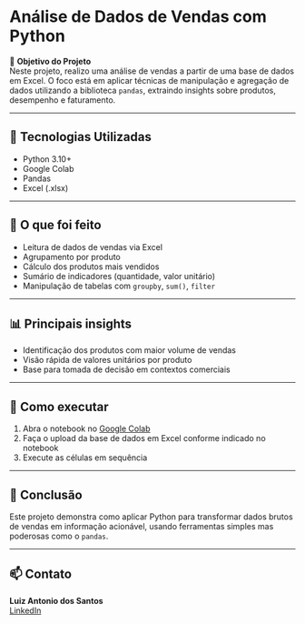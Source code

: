 # Análise de Dados de Vendas com Python

📌 **Objetivo do Projeto**  
Neste projeto, realizo uma análise de vendas a partir de uma base de dados em Excel. O foco está em aplicar técnicas de manipulação e agregação de dados utilizando a biblioteca `pandas`, extraindo insights sobre produtos, desempenho e faturamento.

---

## 🔧 Tecnologias Utilizadas

- Python 3.10+
- Google Colab
- Pandas
- Excel (.xlsx)

---

## 🧠 O que foi feito

- Leitura de dados de vendas via Excel
- Agrupamento por produto
- Cálculo dos produtos mais vendidos
- Sumário de indicadores (quantidade, valor unitário)
- Manipulação de tabelas com `groupby`, `sum()`, `filter`

---

## 📊 Principais insights

- Identificação dos produtos com maior volume de vendas
- Visão rápida de valores unitários por produto
- Base para tomada de decisão em contextos comerciais

---

## 📁 Como executar

1. Abra o notebook no [Google Colab](https://colab.research.google.com/drive/1IgXPNvk492HXtUxez74xYlWjgmOrgA8v?usp=sharing)
2. Faça o upload da base de dados em Excel conforme indicado no notebook
3. Execute as células em sequência

---

## 📌 Conclusão

Este projeto demonstra como aplicar Python para transformar dados brutos de vendas em informação acionável, usando ferramentas simples mas poderosas como o `pandas`.

---

## 📫 Contato

**Luiz Antonio dos Santos**  
[LinkedIn](https://www.linkedin.com/in/luiz-antonio-dos-santos-27janeiro96/)

